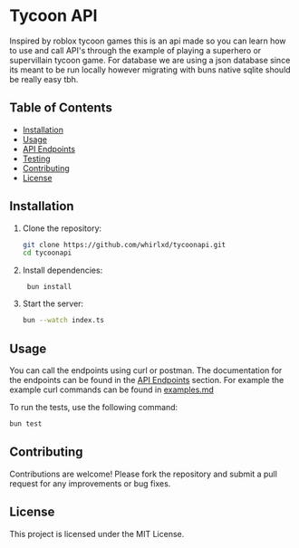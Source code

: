 # Tycoon API
Inspired by roblox tycoon games this is an api made so you can learn how to use and call API's through the example of playing a superhero or supervillain tycoon game. For database we are using a json database since its meant to be run locally however migrating with buns native sqlite should be really easy tbh.

## Table of Contents

- [Installation](#installation)
- [Usage](#usage)
- [API Endpoints](#api-endpoints)
- [Testing](#testing)
- [Contributing](#contributing)
- [License](#license)

## Installation

1. Clone the repository:
    ```bash
    git clone https://github.com/whirlxd/tycoonapi.git
    cd tycoonapi
    ```

2. Install dependencies:

    ``` bun install```

3. Start the server:
    ```bash
    bun --watch index.ts
    ```

## Usage 
 You can call the endpoints using curl or postman. The documentation for the endpoints can be found in the [API Endpoints](docs.md) section.
 For example the example curl commands can be found in [examples.md](examples.md)


To run the tests, use the following command:
```bash
bun test
```

## Contributing

Contributions are welcome! Please fork the repository and submit a pull request for any improvements or bug fixes.

## License

This project is licensed under the MIT License.

